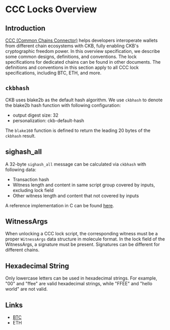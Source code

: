 # CCC Locks Overview
## Introduction
[CCC (Common Chains Connector)](https://github.com/ckb-ecofund/ccc) helps
developers interoperate wallets from different chain ecosystems with CKB, fully
enabling CKB's cryptographic freedom power. In this overview specification, we
describe some common designs, definitions, and conventions. The lock
specifications for dedicated chains can be found in other documents. The
definitions and conventions in this section apply to all CCC lock
specifications, including BTC, ETH, and more.


## `ckbhash`
CKB uses blake2b as the default hash algorithm. We use `ckbhash` to denote the
blake2b hash function with following configuration:

- output digest size: 32
- personalization: ckb-default-hash

The `blake160` function is defined to return the leading 20 bytes of the `ckbhash` result.


## sighash_all

A 32-byte `sighash_all` message can be calculated via `ckbhash` with following data:

* Transaction hash
* Witness length and content in same script group covered by inputs, excluding lock field
* Other witness length and content that not covered by inputs

A reference implementation in C can be found [here](https://github.com/nervosnetwork/ckb-system-scripts/blob/a7b7c75662ed950c9bd024e15f83ce702a54996e/c/secp256k1_blake160_sighash_all.c#L219).

## WitnessArgs
When unlocking a CCC lock script, the corresponding witness must be a proper
`WitnessArgs` data structure in molecule format. In the lock field of the
WitnessArgs, a signature must be present. Signatures can be different for
different chains.

## Hexadecimal String
Only lowercase letters can be used in hexadecimal strings. For example, "00" and
"ffee" are valid hexadecimal strings, while "FFEE" and "hello world" are not
valid. 

## Links
- [BTC](./btc.md)
- ETH
